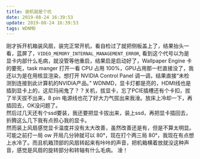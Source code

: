 ```yaml
---
title: 装机就是个坑
date: 2019-08-24 16:39:53
update: 2019-08-24 16:39:53
tags: WDNMD
---
```

刚才拆开机箱装风扇，装完正常开机，看自检过了就把侧板盖上了，结果抬头一看，蓝屏了，`VIDEO_MEMORY_INTERNAL_MANAGEMENT_ERROR`, 看到这个代号以为是显卡内部什么毛病，就没管等他重启，结果启是启动好了，Wallpaper Engine 卡的要死，task manger 打开一看 CPU 占用 100%，GPU占用那一栏直接没了，我还以为是在用核显渲染，想打开 NVIDIA Control Panel 调一调，结果直接“未检测到连接到此计算机的NVIDIA产品。” WDNMD，显卡灯都是亮的，HDMI线也是插到显卡上的，这尼玛闹鬼了？？关机，拔显卡，忘了PCIE插槽还有个卡扣，拔了半天拔不出来，8 pin 电源线也花了好大力气拔出来我淦。放床上冷却一下，再插回去，OK没问题了。  
然后过几天还有个ssd要装，我还要把显卡拔出来，装上ssd，再把显卡插回去，折腾这么几下我有点担心我的显卡。  
然而装上风扇感觉显卡温度并没有太大改善，虽然改善还是有，但是不算太明显。可能之前打一局 ow 开局几分钟就可以 80°，现在打个两三局 80°，我现在有点想上水冷了。而且机箱顶部的风扇转起来有咔咔的声音，把机箱横着放就没这种声音，感觉是风扇的旋转部分和转轴有什么毛病。
淦！